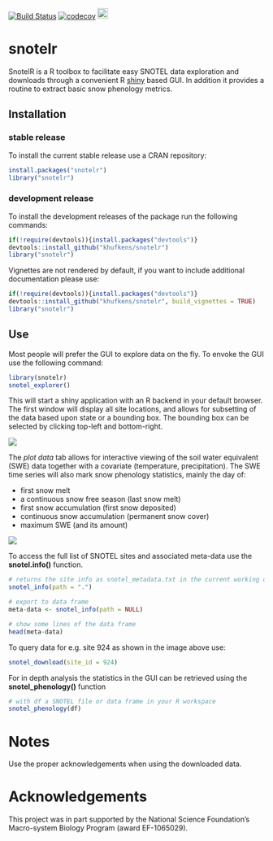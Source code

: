 [![Build Status](https://travis-ci.org/khufkens/snotelr.svg?branch=master)](https://travis-ci.org/khufkens/snotelr)
[![codecov](https://codecov.io/gh/khufkens/snotelr/branch/master/graph/badge.svg)](https://codecov.io/gh/khufkens/snotelr)
<a href="https://www.buymeacoffee.com/H2wlgqCLO" target="_blank"><img src="https://www.buymeacoffee.com/assets/img/custom_images/orange_img.png" alt="Buy Me A Coffee" height="21px" ></a>
# snotelr

SnotelR is a R toolbox to facilitate easy SNOTEL data exploration and downloads through a convenient R [shiny](http://shiny.rstudio.com/) based GUI. In addition it provides a routine to extract basic snow phenology metrics.

## Installation

### stable release

To install the current stable release use a CRAN repository:

``` r
install.packages("snotelr")
library("snotelr")
```

### development release

To install the development releases of the package run the following
commands:

``` r
if(!require(devtools)){install.packages("devtools")}
devtools::install_github("khufkens/snotelr")
library("snotelr")
```

Vignettes are not rendered by default, if you want to include additional
documentation please use:

``` r
if(!require(devtools)){install.packages("devtools")}
devtools::install_github("khufkens/snotelr", build_vignettes = TRUE)
library("snotelr")
```

## Use

Most people will prefer the GUI to explore data on the fly. To envoke the GUI use the following command:

```R
library(snotelr)
snotel_explorer()
```

This will start a shiny application with an R backend in your default browser. The first window will display all site locations, and allows for subsetting of the data based upon state or a bounding box. The bounding box can be selected by clicking top-left and bottom-right.

![](https://farm1.staticflickr.com/325/31266804673_131c3e8898_b_d.jpg)

The *plot data* tab allows for interactive viewing of the soil water equivalent (SWE) data together with a covariate (temperature, precipitation). The SWE time series will also mark snow phenology statistics, mainly the day of:

- first snow melt
- a continuous snow free season (last snow melt)
- first snow accumulation (first snow deposited)
- continuous snow accumulation (permanent snow cover)
- maximum SWE (and its amount)

![](https://farm1.staticflickr.com/429/31959389961_90723239f3_b_d.jpg)

To access the full list of SNOTEL sites and associated meta-data use the **snotel.info()** function.

```R
# returns the site info as snotel_metadata.txt in the current working directory
snotel_info(path = ".") 

# export to data frame
meta-data <- snotel_info(path = NULL) 

# show some lines of the data frame
head(meta-data)
```

To query data for e.g. site 924 as shown in the image above use:

```R
snotel_download(site_id = 924)
```

For in depth analysis the statistics in the GUI can be retrieved using the **snotel_phenology()** function

```R
# with df a SNOTEL file or data frame in your R workspace
snotel_phenology(df)
```

# Notes
Use the proper acknowledgements when using the downloaded data.

# Acknowledgements

This project was in part supported by the National Science Foundation’s Macro-system Biology Program (award EF-1065029).
